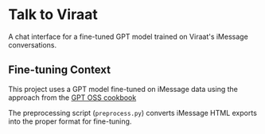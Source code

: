 # Talk to Viraat

A chat interface for a fine-tuned GPT model trained on Viraat's iMessage conversations.


## Fine-tuning Context

This project uses a GPT model fine-tuned on iMessage data using the approach from the [GPT OSS cookbook](https://cookbook.openai.com/articles/gpt-oss/fine-tune-transfomers) 

The preprocessing script (`preprocess.py`) converts iMessage HTML exports into the proper format for fine-tuning.
